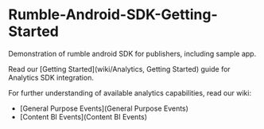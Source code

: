 # Rumble-Android-SDK-Getting-Started
Demonstration of rumble android SDK for publishers, including sample app.

Read our [Getting Started](wiki/Analytics, Getting Started) guide for Analytics SDK integration.

For further understanding of available analytics capabilities, read our wiki:
* [General Purpose Events](General Purpose Events)
* [Content BI Events](Content BI Events)

